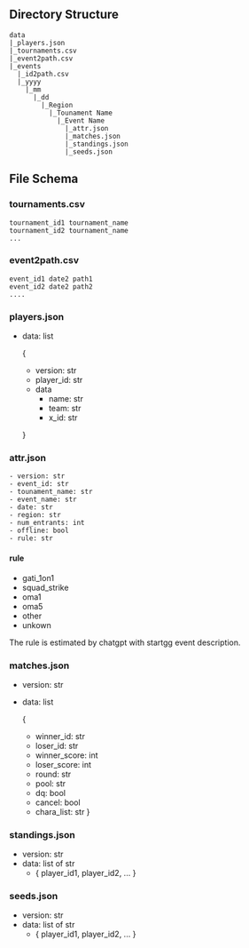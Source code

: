 ## Directory Structure

```
data
|_players.json
|_tournaments.csv
|_event2path.csv
|_events
  |_id2path.csv
  |_yyyy
    |_mm
      |_dd
        |_Region
          |_Tounament Name
            |_Event Name
              |_attr.json
              |_matches.json
              |_standings.json
              |_seeds.json
```

## File Schema

### tournaments.csv

```
tournament_id1 tournament_name
tournament_id2 tournament_name
...
```

### event2path.csv

```
event_id1 date2 path1
event_id2 date2 path2
....
```


### players.json

- data: list

  {
  - version: str
  - player_id: str
  - data
    - name: str
    - team: str
    - x_id: str

  }

### attr.json

```
- version: str
- event_id: str
- tounament_name: str
- event_name: str
- date: str
- region: str
- num_entrants: int
- offline: bool
- rule: str
```

#### rule

- gati_1on1
- squad_strike
- oma1
- oma5
- other
- unkown

The rule is estimated by chatgpt with startgg event description.

### matches.json

- version: str
- data: list

  {
  - winner_id: str
  - loser_id: str
  - winner_score: int
  - loser_score: int
  - round: str
  - pool: str
  - dq: bool
  - cancel: bool
  - chara_list: str
  }

### standings.json

- version: str
- data: list of str
  - { player_id1, player_id2, ... }

### seeds.json

- version: str
- data: list of str
  - { player_id1, player_id2, ... }
